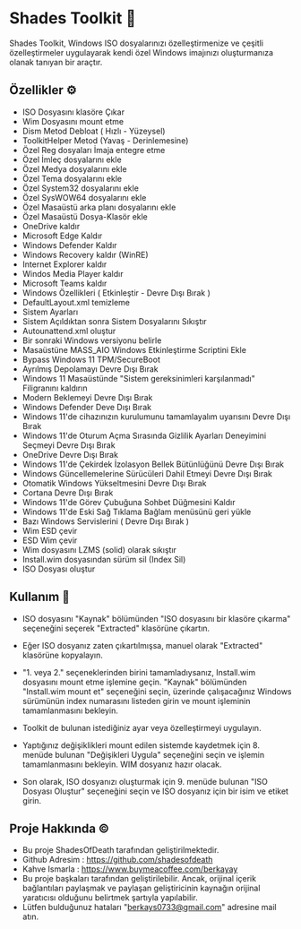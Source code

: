 # Shades Toolkit 💎

Shades Toolkit, Windows ISO dosyalarınızı özelleştirmenize ve çeşitli özelleştirmeler uygulayarak kendi özel Windows imajınızı oluşturmanıza olanak tanıyan bir araçtır.

## Özellikler ⚙️

- ISO Dosyasını klasöre Çıkar
- Wim Dosyasını mount etme
- Dism Metod  Debloat ( Hızlı - Yüzeysel)
- ToolkitHelper Metod (Yavaş - Derinlemesine)
- Özel Reg dosyaları İmaja entegre etme
- Özel İmleç dosyalarını ekle
- Özel Medya dosyalarını ekle
- Özel Tema dosyalarını ekle
- Özel System32 dosyalarını ekle
- Özel SysWOW64 dosyalarını ekle
- Özel Masaüstü arka planı dosyalarını ekle
- Özel Masaüstü Dosya-Klasör ekle
- OneDrive kaldır
- Microsoft Edge Kaldır
- Windows Defender Kaldır
- Windows Recovery kaldır (WinRE)
- Internet Explorer kaldır
- Windos Media Player kaldır
- Microsoft Teams kaldır
- Windows Özellikleri ( Etkinleştir - Devre Dışı Bırak )
- DefaultLayout.xml temizleme
- Sistem Ayarları
- Sistem Açıldıktan sonra Sistem Dosyalarını Sıkıştır
- Autounattend.xml oluştur
- Bir sonraki Windows versiyonu belirle
- Masaüstüne MASS_AIO Windows Etkinleştirme Scriptini Ekle
- Bypass Windows 11 TPM/SecureBoot
- Ayrılmış Depolamayı Devre Dışı Bırak
- Windows 11 Masaüstünde "Sistem gereksinimleri karşılanmadı" Filigranını kaldırın
- Modern Beklemeyi Devre Dışı Bırak
- Windows Defender Deve Dışı Bırak
- Windows 11'de cihazınızın kurulumunu tamamlayalım uyarısını Devre Dışı Bırak
- Windows 11'de Oturum Açma Sırasında Gizlilik Ayarları Deneyimini Seçmeyi Devre Dışı Bırak
- OneDrive Devre Dışı Bırak
- Windows 11'de Çekirdek İzolasyon Bellek Bütünlüğünü Devre Dışı Bırak
- Windows Güncellemelerine Sürücüleri Dahil Etmeyi Devre Dışı Bırak
- Otomatik Windows Yükseltmesini Devre Dışı Bırak
- Cortana Devre Dışı Bırak
- Windows 11'de Görev Çubuğuna Sohbet Düğmesini Kaldır
- Windows 11'de Eski Sağ Tıklama Bağlam menüsünü geri yükle
- Bazı Windows Servislerini ( Devre Dışı Bırak )
- Wim ESD çevir
- ESD Wim çevir
- Wim dosyasını LZMS (solid) olarak sıkıştır
- Install.wim dosyasından sürüm sil (Index Sil)
- ISO Dosyası oluştur

## Kullanım 📖

- ISO dosyasını "Kaynak" bölümünden "ISO dosyasını bir klasöre çıkarma" seçeneğini seçerek "Extracted" klasörüne çıkartın.

- Eğer ISO dosyanız zaten çıkartılmışsa, manuel olarak "Extracted" klasörüne kopyalayın.

- "1. veya 2." seçeneklerinden birini tamamladıysanız, Install.wim dosyasını mount etme işlemine geçin. "Kaynak" bölümünden "Install.wim mount et" seçeneğini seçin, üzerinde çalışacağınız Windows sürümünün index numarasını listeden girin ve mount işleminin tamamlanmasını bekleyin.

- Toolkit de bulunan istediğiniz ayar veya özelleştirmeyi uygulayın.

- Yaptığınız değişiklikleri mount edilen sistemde kaydetmek için 8. menüde bulunan "Değişikleri Uygula" seçeneğini seçin ve işlemin tamamlanmasını bekleyin. WIM dosyanız hazır olacak.

- Son olarak, ISO dosyanızı oluşturmak için 9. menüde bulunan "ISO Dosyası Oluştur" seçeneğini seçin ve ISO dosyanız için bir isim ve etiket girin.

## Proje Hakkında ©️
- Bu proje ShadesOfDeath tarafından geliştirilmektedir.
- Github Adresim : https://github.com/shadesofdeath
- Kahve Ismarla : https://www.buymeacoffee.com/berkayay
- Bu proje başkaları tarafından geliştirilebilir. Ancak, orijinal içerik
bağlantıları paylaşmak ve paylaşan geliştiricinin kaynağın orijinal yaratıcısı
olduğunu belirtmek şartıyla yapılabilir.
- Lütfen bulduğunuz hataları "berkays0733@gmail.com" adresine mail atın.
